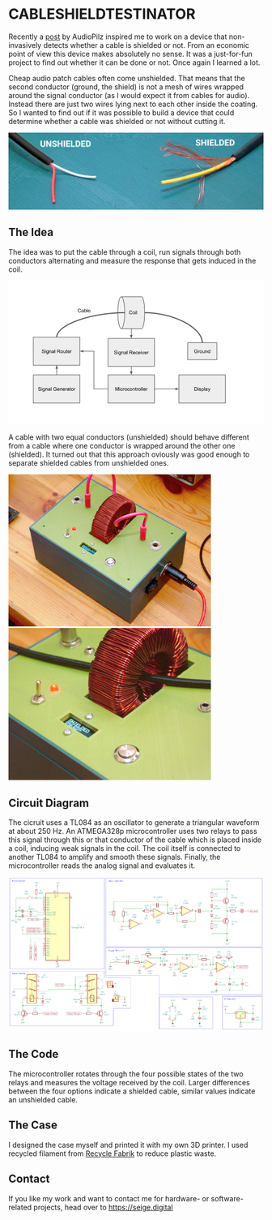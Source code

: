# CABLESHIELDTESTINATOR

Recently a [post](https://www.instagram.com/audio.pilz/p/CvVS7SXtaue/) by AudioPilz inspired me to work on a device that non-invasively detects whether a cable is shielded or not. From an economic point of view this device makes absolutely no sense. It was a just-for-fun project to find out whether it can be done or not. Once again I learned a lot.

Cheap audio patch cables often come unshielded. That means that the second conductor (ground, the shield) is not a mesh of wires wrapped around the signal conductor (as I would expect it from cables for audio). Instead there are just two wires lying next to each other inside the coating. So I wanted to find out if it was possible to build a device that could determine whether a cable was shielded or not without cutting it. 

![cables](images/cables.png)

## The Idea

The idea was to put the cable through a coil, run signals through both conductors alternating and measure the response that gets induced in the coil. 

![Block  diagram](images/blockdiagram.png)

A cable with two equal conductors (unshielded) should behave different from a cable where one conductor is wrapped around the other one (shielded). It turned out that this approach oviously was good enough to separate shielded cables from unshielded ones.

<img src="images/photo1.jpg" width="400"><img src="images/photo2.jpg" width="400">

## Circuit Diagram

The cicruit uses a TL084 as an oscillator to generate a triangular waveform at about 250 Hz. An ATMEGA328p microcontroller uses two relays to pass this signal through this or that conductor of the cable which is placed inside a coil, inducing weak signals in the coil. The coil itself is connected to another TL084 to amplify and smooth these signals. Finally, the microcontroller reads the analog signal and evaluates it.

![Block  diagram](images/schematic.png)

## The Code

The microcontroller rotates through the four possible states of the two relays and measures the voltage received by the coil. Larger differences between the four options indicate a shielded cable, similar values indicate an unshielded cable.

## The Case

I designed the case myself and printed it with my own 3D printer. I used recycled filament from [Recycle Fabrik](https://recyclingfabrik.com) to reduce plastic waste.

## Contact 

If you like my work and want to contact me for hardware- or software-related projects, head over to https://seige.digital









